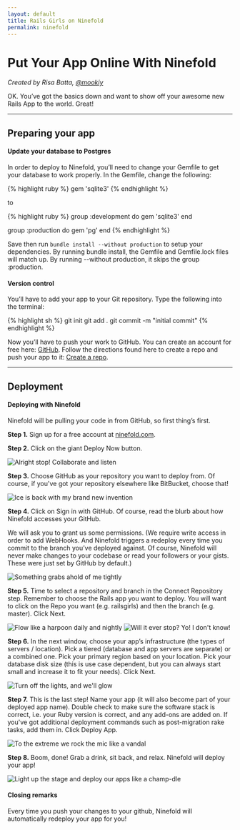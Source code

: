 ```yaml
---
layout: default
title: Rails Girls on Ninefold
permalink: ninefold
---
```


# Put Your App Online With Ninefold

*Created by Risa Batta, [@mookiy](https://twitter.com/mookiy)*

OK. You’ve got the basics down and want to show off your awesome new Rails App to the world. Great!

<hr /> 

## Preparing your app

#### Update your database to Postgres

In order to deploy to Ninefold, you’ll need to change your Gemfile to get your database to work properly.  In the Gemfile, change the following:

{% highlight ruby %}
gem 'sqlite3'
{% endhighlight %}

to 

{% highlight ruby %}
group :development do
  gem 'sqlite3'
end

group :production do
  gem 'pg'
end
{% endhighlight %}

Save then run `bundle install --without production` to setup your dependencies. By running bundle install, the Gemfile and Gemfile.lock files will match up. By running --without production, it skips the group :production.


#### Version control

You’ll have to add your app to your Git repository. Type the following into the terminal:

{% highlight sh %}
git init
git add .
git commit -m "initial commit"
{% endhighlight %}

Now you’ll have to push your work to GitHub. You can create an account for free here: [GitHub](http://www.github.com). Follow the directions found here to create a repo and push your app to it: [Create a repo](https://help.github.com/articles/create-a-repo).

<hr />

## Deployment

#### Deploying with Ninefold

Ninefold will be pulling your code in from GitHub, so first thing’s first. 

**Step 1.** Sign up for a free account at [ninefold.com](http://www.ninefold.com).  

**Step 2.** Click on the giant Deploy Now button.

![Alright stop! Collaborate and listen](/images/ninefold/deploy_now.png)

**Step 3.** Choose GitHub as your repository you want to deploy from.  Of course, if you've got your repository elsewhere like BitBucket, choose that!

![Ice is back with my brand new invention](/images/ninefold/select_repo1.png)

**Step 4.** Click on Sign in with GitHub.  Of course, read the blurb about how Ninefold accesses your GitHub.

We will ask you to grant us some permissions. (We require write access in order to add WebHooks. And Ninefold triggers a redeploy every time you commit to the branch you’ve deployed against.  Of course, Ninefold will never make changes to your codebase or read your followers or your gists. These were just set by GitHub by default.)

![Something grabs ahold of me tightly](/images/ninefold/deploy_github.png)

**Step 5.** Time to select a repository and branch in the Connect Repository step.  Remember to choose the Rails app you want to deploy. You will want to click on the Repo you want (e.g. railsgirls) and then the branch (e.g. master).  Click Next. 

![Flow like a harpoon daily and nightly](/images/ninefold/select_repo2.png) ![Will it ever stop? Yo! I don't know!](/images/ninefold/select_repo3.png)

**Step 6.** In the next window, choose your app’s infrastructure (the types of servers / location).  Pick a tiered (database and app servers are separate) or a combined one.  Pick your primary region based on your location.  Pick your database disk size (this is use case dependent, but you can always start small and increase it to fit your needs).  Click Next.

![Turn off the lights, and we'll glow](/images/ninefold/select_infrastructure2.png)

**Step 7.** This is the last step! Name your app (it will also become part of your deployed app name).  Double check to make sure the software stack is correct, i.e. your Ruby version is correct, and any add-ons are added on.  If you've got additional deployment commands such as post-migration rake tasks, add them in. Click Deploy App.

![To the extreme we rock the mic like a vandal](/images/ninefold/select_extras.png)

**Step 8.** Boom, done! Grab a drink, sit back, and relax. Ninefold will deploy your app!

![Light up the stage and deploy our apps like a champ-dle](/images/ninefold/boom_done.png)

#### Closing remarks

Every time you push your changes to your github, Ninefold will automatically redeploy your app for you!
